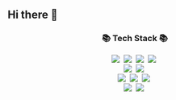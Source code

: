 ## Hi there 👋

<!--
**garden14/garden14** is a ✨ _special_ ✨ repository because its `README.md` (this file) appears on your GitHub profile.

Here are some ideas to get you started:

- 🔭 I’m currently working on ...
- 🌱 I’m currently learning ...
- 👯 I’m looking to collaborate on ...
- 🤔 I’m looking for help with ...
- 💬 Ask me about ...
- 📫 How to reach me: ...
- 😄 Pronouns: ...
- ⚡ Fun fact: ...
-->

<h3 align="center">📚 Tech Stack 📚</h3>
<p align="center">
    <img src="https://img.shields.io/badge/C-A8B9CC?style=flat-square&logo=C&logoColor=white"/></a>&nbsp
    <img src="https://img.shields.io/badge/C++-00599C?style=flat-square&logo=C%2B%2B&logoColor=white"/></a>&nbsp
    <img src="https://img.shields.io/badge/Python-3766AB?style=flat-square&logo=Python&logoColor=white"/></a>&nbsp 
    <img src="https://img.shields.io/badge/Java-007396?style=flat-square&logo=Java&logoColor=white"/></a>&nbsp
  <br>
    <img src="https://img.shields.io/badge/Spring-6DB33F?style=flat-square&logo=Spring&logoColor=white"/></a>&nbsp
    <img src="https://img.shields.io/badge/SpringBoot-6DB33F?style=flat-square&logo=SpringBoot&logoColor=white"/></a>&nbsp 
  <br>
    <img src="https://img.shields.io/badge/Mysql-E6B91E?style=flat-square&logo=MySql&logoColor=white"/></a>&nbsp 
    <img src="https://img.shields.io/badge/Amazon EC2-FF9900?style=flat-square&logo=Amazon EC2&logoColor=white"/></a>&nbsp 
    <img src="https://img.shields.io/badge/Amazon RDS-527FFF?style=flat-square&logo=Amazon RDS&logoColor=white"/></a>&nbsp 
  <br>
    <img src="https://img.shields.io/badge/Ubuntu-E95420?style=flat-square&logo=Ubuntu&logoColor=white"/></a>&nbsp 
    <img src="https://img.shields.io/badge/ROS2-Foxy-3766AB?style=flat-square&logo=ROS2-Foxy&logoColor=white/"></a>&nbsp 
</p>
